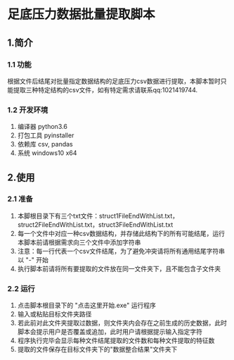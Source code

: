 # 足底压力数据批量提取脚本
## 1.简介
### 1.1 功能
根据文件后结尾对批量指定数据结构的足底压力csv数据进行提取，本脚本暂时只能提取三种特定结构的csv文件，如有特定需求请联系qq:1021419744.
### 1.2 开发环境
1. 编译器 python3.6
2. 打包工具 pyinstaller
3. 依赖库 csv, pandas
4. 系统 windows10 x64

## 2.使用
### 2.1 准备
1. 本脚根目录下有三个txt文件：struct1FileEndWithList.txt，struct2FileEndWithList.txt，struct3FileEndWithList.txt
2. 每一个文件中对应一种csv数据结构，并存储此结构下的所有可能结尾，运行本脚本前请根据需求向三个文件中添加字符串
3. 注意：每一行代表一个csv文件结尾，为了避免冲突请将所有通用结尾字符串以 "-" 开始
4. 执行脚本前请将所有要提取的文件放在同一文件夹下，且不能包含子文件夹
### 2.2 运行
1. 点击脚本根目录下的 "点击这里开始.exe" 运行程序
2. 输入或粘贴目标文件夹路径
3. 若此前对此文件夹提取过数据，则文件夹内会存在之前生成的历史数据，此时脚本会提示用户是否覆盖或追加，此时用户请根据提示输入指定字符
4. 程序执行完毕会显示每种文件结尾提取的文件数和每种文件提取的特征数
5. 提取的文件保存在目标文件夹下的"数据整合结果"文件夹下